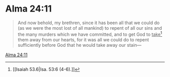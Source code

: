 # Alma 24:11

> And now behold, my brethren, since it has been all that we could do (as we were the most lost of all mankind) to repent of all our sins and the many murders which we have committed, and to get God to <u>take</u>[^a] them away from our hearts, for it was all we could do to repent sufficiently before God that he would take away our stain—

[Alma 24:11](https://www.churchofjesuschrist.org/study/scriptures/bofm/alma/24?lang=eng&id=p11#p11)


[^a]: [[Isaiah 53.6|Isa. 53:6 (4-6).]]
